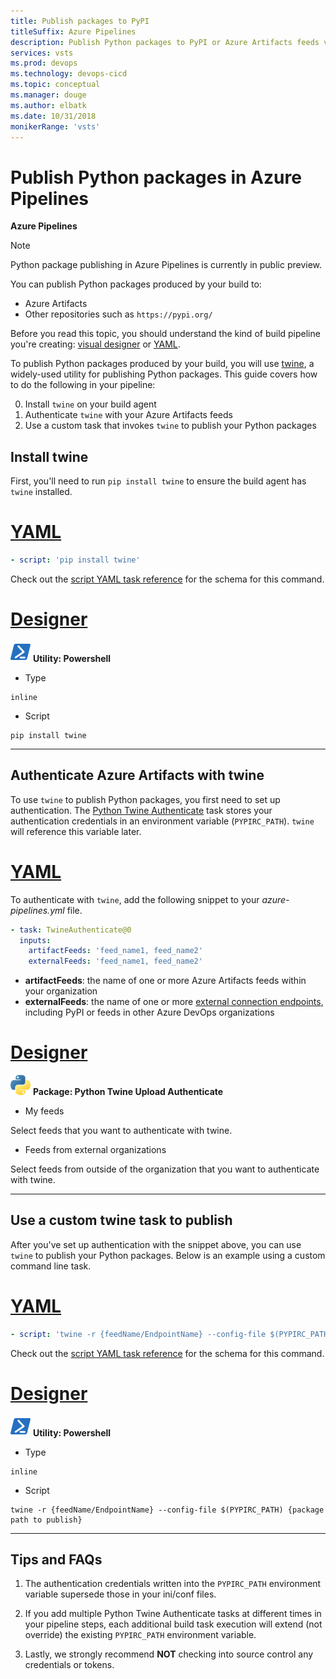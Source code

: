 ```yaml
---
title: Publish packages to PyPI
titleSuffix: Azure Pipelines
description: Publish Python packages to PyPI or Azure Artifacts feeds via builds with Azure Pipelines
services: vsts
ms.prod: devops
ms.technology: devops-cicd
ms.topic: conceptual
ms.manager: douge
ms.author: elbatk
ms.date: 10/31/2018
monikerRange: 'vsts'
---
```


# Publish Python packages in Azure Pipelines

**Azure Pipelines**

> [!NOTE]
> Python package publishing in Azure Pipelines is currently in public preview.

You can publish Python packages produced by your build to:

* Azure Artifacts
* Other repositories such as `https://pypi.org/`

Before you read this topic, you should understand the kind of build pipeline you're creating: [visual designer](../get-started-designer.md) or [YAML](../get-started-yaml.md).

To publish Python packages produced by your build, you will use [twine](https://pypi.org/project/twine/), a widely-used utility for publishing Python packages. This guide covers how to do the following in your pipeline:

0. Install `twine` on your build agent
0. Authenticate `twine` with your Azure Artifacts feeds
0. Use a custom task that invokes `twine` to publish your Python packages

## Install twine 

First, you'll need to run `pip install twine` to ensure the build agent has `twine` installed.

# [YAML](#tab/yaml)

```yaml
- script: 'pip install twine'
```

Check out the [script YAML task reference](../yaml-schema.md#script) for the schema for this command.

# [Designer](#tab/designer)

![icon](../tasks/utility/_img/powershell.png) **Utility: Powershell**

* Type

 ```
inline
```
* Script

 ```
pip install twine
```

---

## Authenticate Azure Artifacts with twine

To use `twine` to publish Python packages, you first need to set up authentication. The [Python Twine Authenticate](../tasks/package/twine-authenticate.md) task stores your authentication credentials in an environment variable (`PYPIRC_PATH`). `twine` will reference this variable later.

# [YAML](#tab/yaml)

To authenticate with `twine`, add the following snippet to your _azure-pipelines.yml_ file.

```yaml
- task: TwineAuthenticate@0
  inputs:
    artifactFeeds: 'feed_name1, feed_name2'
    externalFeeds: 'feed_name1, feed_name2'
```

* **artifactFeeds**: the name of one or more Azure Artifacts feeds within your organization
* **externalFeeds**: the name of one or more [external connection endpoints](/azure/devops/pipelines/library/service-endpoints), including PyPI or feeds in other Azure DevOps organizations

# [Designer](#tab/designer)

![icon](../tasks/package/_img/python-twine-authenticate.png) **Package: Python Twine Upload Authenticate**

* My feeds 

Select feeds that you want to authenticate with twine.

* Feeds from external organizations

Select feeds from outside of the organization that you want to authenticate with twine.

---

## Use a custom twine task to publish

After you've set up authentication with the snippet above, you can use `twine` to publish your Python packages. Below is an example using a custom command line task.

# [YAML](#tab/yaml)

```yaml
- script: 'twine -r {feedName/EndpointName} --config-file $(PYPIRC_PATH) {package path to publish}'
```

Check out the [script YAML task reference](../yaml-schema.md#script) for the schema for this command.

# [Designer](#tab/designer)

![icon](../tasks/utility/_img/powershell.png) **Utility: Powershell**

* Type

 ```
inline
```
* Script

 ```
twine -r {feedName/EndpointName} --config-file $(PYPIRC_PATH) {package path to publish}
```

---

## Tips and FAQs

1. The authentication credentials written into the `PYPIRC_PATH` environment variable supersede those in your ini/conf files. 

1. If you add multiple Python Twine Authenticate tasks at different times in your pipeline steps, each additional build task execution will extend (not override) the existing `PYPIRC_PATH` environment variable.

1. Lastly, we strongly recommend **NOT** checking into source control any credentials or tokens.

